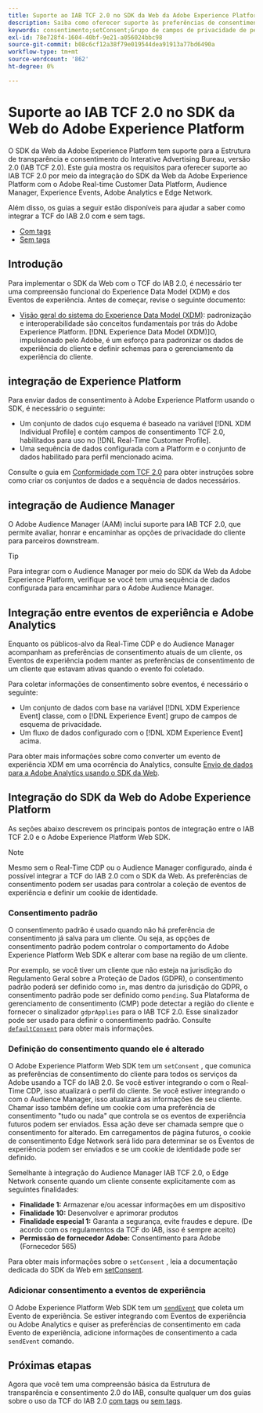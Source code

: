 ```yaml
---
title: Suporte ao IAB TCF 2.0 no SDK da Web da Adobe Experience Platform
description: Saiba como oferecer suporte às preferências de consentimento da TCF 2.0 do IAB usando o SDK da Web da Adobe Experience Platform
keywords: consentimento;setConsent;Grupo de campos de privacidade de perfil;Grupo de campos de privacidade de evento de experiência;Grupo de campos de privacidade;IAB TCF 2.0;Real-Time CDP;
exl-id: 78e728f4-1604-40bf-9e21-a056024bbc98
source-git-commit: b08c6cf12a38f79e019544dea91913a77bd6490a
workflow-type: tm+mt
source-wordcount: '862'
ht-degree: 0%

---
```


# Suporte ao IAB TCF 2.0 no SDK da Web do Adobe Experience Platform

O SDK da Web da Adobe Experience Platform tem suporte para a Estrutura de transparência e consentimento do Interative Advertising Bureau, versão 2.0 (IAB TCF 2.0). Este guia mostra os requisitos para oferecer suporte ao IAB TCF 2.0 por meio da integração do SDK da Web da Adobe Experience Platform com o Adobe Real-time Customer Data Platform, Audience Manager, Experience Events, Adobe Analytics e Edge Network.

Além disso, os guias a seguir estão disponíveis para ajudar a saber como integrar a TCF do IAB 2.0 com e sem tags.

- [Com tags](./with-tags.md)
- [Sem tags](./without-tags.md)

## Introdução

Para implementar o SDK da Web com o TCF do IAB 2.0, é necessário ter uma compreensão funcional do Experience Data Model (XDM) e dos Eventos de experiência. Antes de começar, revise o seguinte documento:

- [Visão geral do sistema do Experience Data Model (XDM)](../../../xdm/home.md): padronização e interoperabilidade são conceitos fundamentais por trás do Adobe Experience Platform. [!DNL Experience Data Model (XDM)]O, impulsionado pelo Adobe, é um esforço para padronizar os dados de experiência do cliente e definir schemas para o gerenciamento da experiência do cliente.

## integração de Experience Platform

Para enviar dados de consentimento à Adobe Experience Platform usando o SDK, é necessário o seguinte:

- Um conjunto de dados cujo esquema é baseado na variável [!DNL XDM Individual Profile] e contém campos de consentimento TCF 2.0, habilitados para uso no [!DNL Real-Time Customer Profile].
- Uma sequência de dados configurada com a Platform e o conjunto de dados habilitado para perfil mencionado acima.

Consulte o guia em [Conformidade com TCF 2.0](../../../landing/governance-privacy-security/consent/iab/overview.md) para obter instruções sobre como criar os conjuntos de dados e a sequência de dados necessários.

## integração de Audience Manager

O Adobe Audience Manager (AAM) inclui suporte para IAB TCF 2.0, que permite avaliar, honrar e encaminhar as opções de privacidade do cliente para parceiros downstream. <!--For more information, read the documentation on [Sending Data to Audience Manager](../audience-manager/audience-manager-overview.md).-->

>[!TIP]
>
>Para integrar com o Audience Manager por meio do SDK da Web da Adobe Experience Platform, verifique se você tem uma sequência de dados configurada para encaminhar para o Adobe Audience Manager.

## Integração entre eventos de experiência e Adobe Analytics

Enquanto os públicos-alvo da Real-Time CDP e do Audience Manager acompanham as preferências de consentimento atuais de um cliente, os Eventos de experiência podem manter as preferências de consentimento de um cliente que estavam ativas quando o evento foi coletado.

Para coletar informações de consentimento sobre eventos, é necessário o seguinte:

- Um conjunto de dados com base na variável [!DNL XDM Experience Event] classe, com o [!DNL Experience Event] grupo de campos de esquema de privacidade.
- Um fluxo de dados configurado com o [!DNL XDM Experience Event] acima.

Para obter mais informações sobre como converter um evento de experiência XDM em uma ocorrência do Analytics, consulte [Envio de dados para a Adobe Analytics usando o SDK da Web](/help/web-sdk/use-cases/adobe-analytics.md).

## Integração do SDK da Web do Adobe Experience Platform

As seções abaixo descrevem os principais pontos de integração entre o IAB TCF 2.0 e o Adobe Experience Platform Web SDK.

>[!NOTE]
>
>Mesmo sem o Real-Time CDP ou o Audience Manager configurado, ainda é possível integrar a TCF do IAB 2.0 com o SDK da Web. As preferências de consentimento podem ser usadas para controlar a coleção de eventos de experiência e definir um cookie de identidade.

### Consentimento padrão

O consentimento padrão é usado quando não há preferência de consentimento já salva para um cliente. Ou seja, as opções de consentimento padrão podem controlar o comportamento do Adobe Experience Platform Web SDK e alterar com base na região de um cliente.

Por exemplo, se você tiver um cliente que não esteja na jurisdição do Regulamento Geral sobre a Proteção de Dados (GDPR), o consentimento padrão poderá ser definido como `in`, mas dentro da jurisdição do GDPR, o consentimento padrão pode ser definido como `pending`. Sua Plataforma de gerenciamento de consentimento (CMP) pode detectar a região do cliente e fornecer o sinalizador `gdprApplies` para o IAB TCF 2.0. Esse sinalizador pode ser usado para definir o consentimento padrão. Consulte [`defaultConsent`](/help/web-sdk/commands/configure/defaultconsent.md) para obter mais informações.

### Definição do consentimento quando ele é alterado

O Adobe Experience Platform Web SDK tem um `setConsent` , que comunica as preferências de consentimento do cliente para todos os serviços da Adobe usando a TCF do IAB 2.0. Se você estiver integrando o com o Real-Time CDP, isso atualizará o perfil do cliente. Se você estiver integrando o com o Audience Manager, isso atualizará as informações de seu cliente. Chamar isso também define um cookie com uma preferência de consentimento &quot;tudo ou nada&quot; que controla se os eventos de experiência futuros podem ser enviados. Essa ação deve ser chamada sempre que o consentimento for alterado. Em carregamentos de página futuros, o cookie de consentimento Edge Network será lido para determinar se os Eventos de experiência podem ser enviados e se um cookie de identidade pode ser definido.

Semelhante à integração do Audience Manager IAB TCF 2.0, o Edge Network consente quando um cliente consente explicitamente com as seguintes finalidades:

- **Finalidade 1:** Armazenar e/ou acessar informações em um dispositivo
- **Finalidade 10:** Desenvolver e aprimorar produtos
- **Finalidade especial 1:** Garanta a segurança, evite fraudes e depure. (De acordo com os regulamentos da TCF do IAB, isso é sempre aceito)
- **Permissão de fornecedor Adobe:** Consentimento para Adobe (Fornecedor 565)

Para obter mais informações sobre o `setConsent` , leia a documentação dedicada do SDK da Web em [setConsent](../../../web-sdk/commands/setconsent.md).

### Adicionar consentimento a eventos de experiência

O Adobe Experience Platform Web SDK tem um [`sendEvent`](/help/web-sdk/commands/sendevent/overview.md) que coleta um Evento de experiência. Se estiver integrando com Eventos de experiência ou Adobe Analytics e quiser as preferências de consentimento em cada Evento de experiência, adicione informações de consentimento a cada `sendEvent` comando.

## Próximas etapas

Agora que você tem uma compreensão básica da Estrutura de transparência e consentimento 2.0 do IAB, consulte qualquer um dos guias sobre o uso da TCF do IAB 2.0 [com tags](./with-tags.md) ou [sem tags](./without-tags.md).
